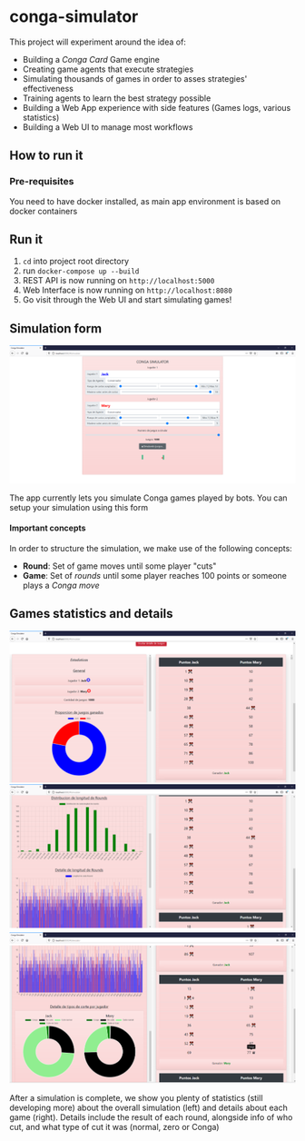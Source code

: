 # conga-simulator

This project will experiment around the idea of:
- Building a *Conga Card* Game engine
- Creating game agents that execute strategies
- Simulating thousands of games in order to asses strategies' effectiveness
- Training agents to learn the best strategy possible
- Building a Web App experience with side features (Games logs, various statistics)
- Building a Web UI to manage most workflows


## How to run it

### Pre-requisites

You need to have docker installed, as main app environment is based on docker containers

## Run it

1. `cd` into project root directory
1. run `docker-compose up --build`
1. REST API is now running on `http://localhost:5000`
1. Web Interface is now running on `http://localhost:8080`
1. Go visit through the Web UI and start simulating games!


## Simulation form

![alt text](./docs/img/simulate-games-form.PNG "Simulation Form Screen")

The app currently lets you simulate Conga games played by bots. You can setup your simulation using this form
 
 #### Important concepts

 In order to structure the simulation, we make use of the following concepts:

 - **Round**: Set of game moves until some player "cuts"
 - **Game**: Set of *rounds* until some player reaches 100 points or someone plays a *Conga move*


 ## Games statistics and details

![alt text](./docs/img/statistics-top-games-detail.PNG "Simulation Statistics and Games")
![alt text](./docs/img/statistics-middle.PNG "Simulation Statistics and Games")
![alt text](./docs/img/statistics-bottom-conga-game.PNG "Simulation Statistics and Games")

After a simulation is complete, we show you plenty of statistics (still developing more) about the overall simulation (left) and details about each game (right).
Details include the result of each round, alongside info of who cut, and what type of cut it was (normal, zero or Conga)